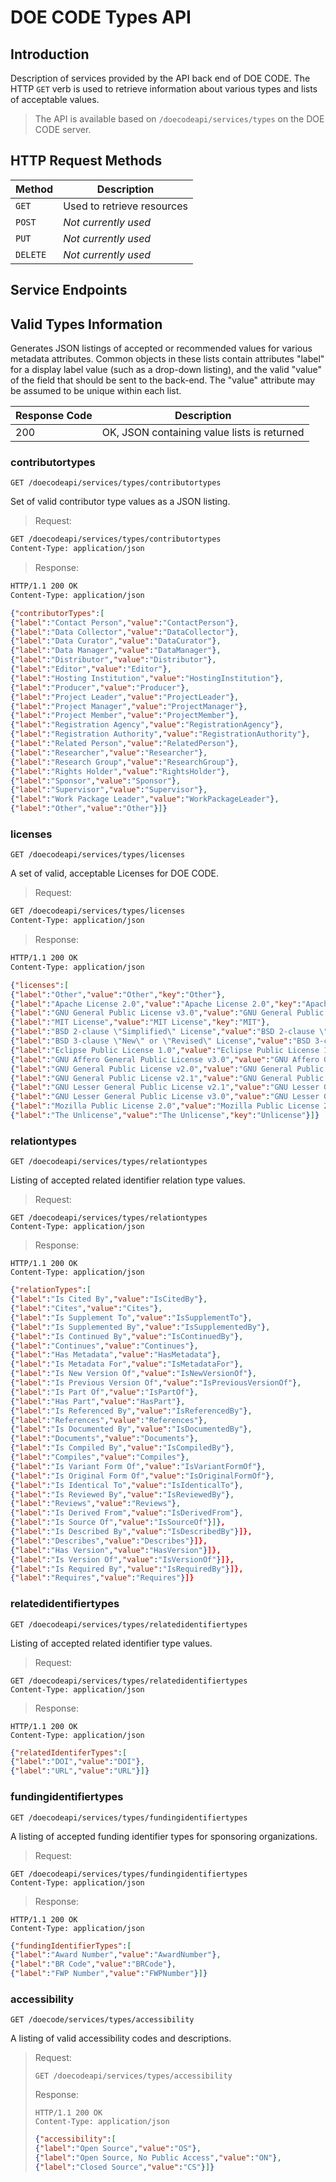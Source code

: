 DOE CODE Types API
==================

Introduction
------------
Description of services provided by the API back end of DOE CODE.  The HTTP `GET` verb is used to retrieve information about various
types and lists of acceptable values.

> The API is available based on `/doecodeapi/services/types` on the DOE CODE server.

HTTP Request Methods
--------------------

| Method | Description |
| --- | --- |
| `GET` | Used to retrieve resources |
| `POST` | *Not currently used* |
| `PUT` | *Not currently used* |
| `DELETE` | *Not currently used* |

Service Endpoints
-----------------

## Valid Types Information

Generates JSON listings of accepted or recommended values for various metadata
attributes.  Common objects in these lists contain attributes "label" for a display
label value (such as a drop-down listing), and the valid "value" of the field that
should be sent to the back-end.  The "value" attribute may be assumed to be
unique within each list.

| Response Code | Description |
| --- | --- |
| 200 | OK, JSON containing value lists is returned |

### contributortypes

`GET /doecodeapi/services/types/contributortypes`

Set of valid contributor type values as a JSON listing.

> Request:
```html
GET /doecodeapi/services/types/contributortypes
Content-Type: application/json
```
> Response:
```html
HTTP/1.1 200 OK
Content-Type: application/json
```
```json
{"contributorTypes":[
{"label":"Contact Person","value":"ContactPerson"},
{"label":"Data Collector","value":"DataCollector"},
{"label":"Data Curator","value":"DataCurator"},
{"label":"Data Manager","value":"DataManager"},
{"label":"Distributor","value":"Distributor"},
{"label":"Editor","value":"Editor"},
{"label":"Hosting Institution","value":"HostingInstitution"},
{"label":"Producer","value":"Producer"},
{"label":"Project Leader","value":"ProjectLeader"},
{"label":"Project Manager","value":"ProjectManager"},
{"label":"Project Member","value":"ProjectMember"},
{"label":"Registration Agency","value":"RegistrationAgency"},
{"label":"Registration Authority","value":"RegistrationAuthority"},
{"label":"Related Person","value":"RelatedPerson"},
{"label":"Researcher","value":"Researcher"},
{"label":"Research Group","value":"ResearchGroup"},
{"label":"Rights Holder","value":"RightsHolder"},
{"label":"Sponsor","value":"Sponsor"},
{"label":"Supervisor","value":"Supervisor"},
{"label":"Work Package Leader","value":"WorkPackageLeader"},
{"label":"Other","value":"Other"}]}
```

### licenses

`GET /doecodeapi/services/types/licenses`

A set of valid, acceptable Licenses for DOE CODE.

> Request:
```html
GET /doecodeapi/services/types/licenses
Content-Type: application/json
```
> Response:
```html
HTTP/1.1 200 OK
Content-Type: application/json
```
```json
{"licenses":[
{"label":"Other","value":"Other","key":"Other"},
{"label":"Apache License 2.0","value":"Apache License 2.0","key":"Apache"},
{"label":"GNU General Public License v3.0","value":"GNU General Public License v3.0","key":"GNU3"},
{"label":"MIT License","value":"MIT License","key":"MIT"},
{"label":"BSD 2-clause \"Simplified\" License","value":"BSD 2-clause \"Simplified\" License","key":"BSD2"},
{"label":"BSD 3-clause \"New\" or \"Revised\" License","value":"BSD 3-clause \"New\" or \"Revised\" License","key":"BSD3"},
{"label":"Eclipse Public License 1.0","value":"Eclipse Public License 1.0","key":"Eclipse1"},
{"label":"GNU Affero General Public License v3.0","value":"GNU Affero General Public License v3.0","key":"GNUAffero3"},
{"label":"GNU General Public License v2.0","value":"GNU General Public License v2.0","key":"GNUpublic2"},
{"label":"GNU General Public License v2.1","value":"GNU General Public License v2.1","key":"GNUpublic21"},
{"label":"GNU Lesser General Public License v2.1","value":"GNU Lesser General Public License v2.1","key":"GNUlesser21"},
{"label":"GNU Lesser General Public License v3.0","value":"GNU Lesser General Public License v3.0","key":"GNUlesser3"},
{"label":"Mozilla Public License 2.0","value":"Mozilla Public License 2.0","key":"MOZ2"},
{"label":"The Unlicense","value":"The Unlicense","key":"Unlicense"}]}
```

### relationtypes

 `GET /doecodeapi/services/types/relationtypes`

Listing of accepted related identifier relation type values.

> Request:
```
GET /doecodeapi/services/types/relationtypes
Content-Type: application/json
```
> Response:
```
HTTP/1.1 200 OK
Content-Type: application/json
```
```json
{"relationTypes":[
{"label":"Is Cited By","value":"IsCitedBy"},
{"label":"Cites","value":"Cites"},
{"label":"Is Supplement To","value":"IsSupplementTo"},
{"label":"Is Supplemented By","value":"IsSupplementedBy"},
{"label":"Is Continued By","value":"IsContinuedBy"},
{"label":"Continues","value":"Continues"},
{"label":"Has Metadata","value":"HasMetadata"},
{"label":"Is Metadata For","value":"IsMetadataFor"},
{"label":"Is New Version Of","value":"IsNewVersionOf"},
{"label":"Is Previous Version Of","value":"IsPreviousVersionOf"},
{"label":"Is Part Of","value":"IsPartOf"},
{"label":"Has Part","value":"HasPart"},
{"label":"Is Referenced By","value":"IsReferencedBy"},
{"label":"References","value":"References"},
{"label":"Is Documented By","value":"IsDocumentedBy"},
{"label":"Documents","value":"Documents"},
{"label":"Is Compiled By","value":"IsCompiledBy"},
{"label":"Compiles","value":"Compiles"},
{"label":"Is Variant Form Of","value":"IsVariantFormOf"},
{"label":"Is Original Form Of","value":"IsOriginalFormOf"},
{"label":"Is Identical To","value":"IsIdenticalTo"},
{"label":"Is Reviewed By","value":"IsReviewedBy"},
{"label":"Reviews","value":"Reviews"},
{"label":"Is Derived From","value":"IsDerivedFrom"},
{"label":"Is Source Of","value":"IsSourceOf"}]},
{"label":"Is Described By","value":"IsDescribedBy"}]},
{"label":"Describes","value":"Describes"}]},
{"label":"Has Version","value":"HasVersion"}]},
{"label":"Is Version Of","value":"IsVersionOf"}]},
{"label":"Is Required By","value":"IsRequiredBy"}]},
{"label":"Requires","value":"Requires"}]}
```

### relatedidentifiertypes 

`GET /doecodeapi/services/types/relatedidentifiertypes`

Listing of accepted related identifier type values.

> Request:
```
GET /doecodeapi/services/types/relatedidentifiertypes
Content-Type: application/json
```
> Response:
```
HTTP/1.1 200 OK
Content-Type: application/json
```
```json
{"relatedIdentiferTypes":[
{"label":"DOI","value":"DOI"},
{"label":"URL","value":"URL"}]}
```

### fundingidentifiertypes

`GET /doecodeapi/services/types/fundingidentifiertypes`

A listing of accepted funding identifier types for sponsoring organizations.

> Request:
```
GET /doecodeapi/services/types/fundingidentifiertypes
Content-Type: application/json
```
> Response:
```
HTTP/1.1 200 OK
Content-Type: application/json
```
```json
{"fundingIdentifierTypes":[
{"label":"Award Number","value":"AwardNumber"},
{"label":"BR Code","value":"BRCode"},
{"label":"FWP Number","value":"FWPNumber"}]}
```
### accessibility

`GET /doecode/services/types/accessibility`

A listing of valid accessibility codes and descriptions.

> Request:
> ```
> GET /doecodeapi/services/types/accessibility
> ```
> Response:
> ```
> HTTP/1.1 200 OK
> Content-Type: application/json
> ```
> ```json
> {"accessibility":[
> {"label":"Open Source","value":"OS"},
> {"label":"Open Source, No Public Access","value":"ON"},
> {"label":"Closed Source","value":"CS"}]}
> ```
